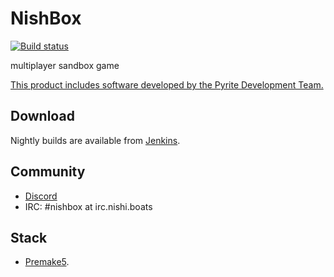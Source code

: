 # NishBox
[![Build status](https://j.nishi.boats/job/NishBox/job/master/badge/icon?style=flat-square)](https://j.nishi.boats/job/NishBox/job/master/)

multiplayer sandbox game

[This product includes software developed by the Pyrite Development Team.](https://github.com/pyrite-dev/goldfish/blob/master/LICENSE)

## Download

Nightly builds are available from [Jenkins](https://j.nishi.boats/job/NishBox/job/master/).

## Community

 - [Discord](https://discord.gg/yHWZVwu2Ta)
 - IRC: #nishbox at irc.nishi.boats

## Stack
 - [Premake5](https://premake.github.io).

